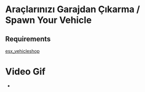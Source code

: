 # Araçlarınızı Garajdan Çıkarma / Spawn Your Vehicle


## Requirements
  <a href="https://github.com/ESX-Org/esx_vehicleshop">esx_vehicleshop</a>

# Video Gif

<ul> 
  <li>  </li>
  </ul>
